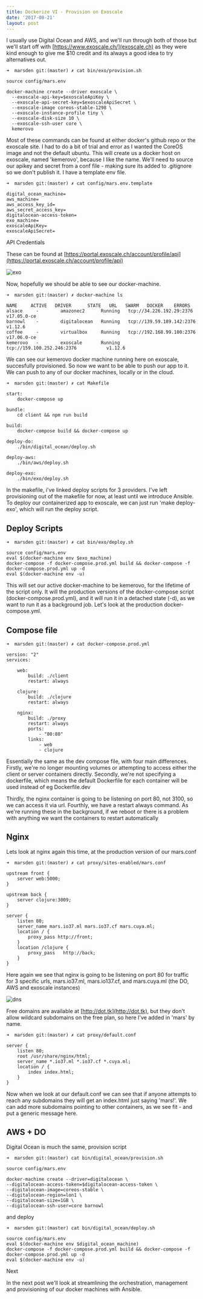 ```yaml
---
title: Dockerize VI - Provision on Exoscale
date: '2017-08-21'
layout: post
---
```


I usually use Digital Ocean and AWS, and we'll run through both of those but we'll start off with [https://www.exoscale.ch/](exoscale.ch) as they were kind enough to give me $10 credit and its always a good idea to try alternatives out.

```
➜  marsden git:(master) ✗ cat bin/exo/provision.sh
```
```
source config/mars.env

docker-machine create --driver exoscale \
  --exoscale-api-key=$exoscaleApiKey \
  --exoscale-api-secret-key=$exoscaleApiSecret \
  --exoscale-image coreos-stable-1298 \
  --exoscale-instance-profile tiny \
  --exoscale-disk-size 10 \
  --exoscale-ssh-user core \
  kemerovo
```

Most of these commands can be found at either docker's github repo or the exoscale site. I had to do a bit of trial and error as I wanted the CoreOS image and not the default ubuntu. This will create us a docker host on exoscale, named 'kemerovo', because I like the name. We'll need to source our apikey and secret from a conf file - making sure its added to .gitignore so we don't publish it. I have a template env file.

```
➜  marsden git:(master) ✗ cat config/mars.env.template
```
```
digital_ocean_machine=
aws_machine=
aws_access_key_id=
aws_secret_access_key=
digitalocean-access-token=
exo_machine=
exoscaleApiKey=
exoscaleApiSecret=
```

API Credentials

These can be found at [https://portal.exoscale.ch/account/profile/api](https://portal.exoscale.ch/account/profile/api)

![exo](https://s3.eu-west-2.amazonaws.com/io1937/ghpages/exo.png)

Now, hopefully we should be able to see our docker-machine.

```
➜  marsden git:(master) ✗ docker-machine ls
```
```
NAME     ACTIVE   DRIVER      STATE   URL   SWARM   DOCKER    ERRORS
alsace     -        amazonec2      Running   tcp://34.226.192.29:2376             v17.05.0-ce
barnowl    -        digitalocean   Running   tcp://139.59.189.142:2376            v1.12.6
coffee     -        virtualbox     Running   tcp://192.168.99.100:2376            v17.06.0-ce
kemerovo   -        exoscale       Running   tcp://159.100.252.246:2376           v1.12.6
```

We can see our kemerovo docker machine running here on exoscale, succesfully provisioned. So now we want to be able to push our app to it. We can push to any of our docker machines, locally or in the cloud.

```
➜  marsden git:(master) ✗ cat Makefile
```
```
start:
	docker-compose up

bundle:
	cd client && npm run build

build:
	docker-compose build && docker-compose up

deploy-do:
	./bin/digital_ocean/deploy.sh

deploy-aws:
	./bin/aws/deploy.sh

deploy-exo:
	./bin/exo/deploy.sh
```

In the makefile, i've linked deploy scripts for 3 providers. I've left provisioning out of the makefile for now, at least until we introduce Ansible. To deploy our containerized app to exoscale, we can just run 'make deploy-exo', which will run the deploy script.

Deploy Scripts
---

```
➜  marsden git:(master) ✗ cat bin/exo/deploy.sh
```
```
source config/mars.env
eval $(docker-machine env $exo_machine)
docker-compose -f docker-compose.prod.yml build && docker-compose -f docker-compose.prod.yml up -d
eval $(docker-machine env -u)
```

This will set our active docker-machine to be kemerovo, for the lifetime of the script only. It will the production versions of the docker-compose script (docker-compose.prod.yml), and it will run it in a detached state (-d), as we want to run it as a background job. Let's look at the production docker-compose.yml.

Compose file
---

```
➜  marsden git:(master) ✗ cat docker-compose.prod.yml
```
```
version: "2"
services:

    web:
        build: ./client
        restart: always

    clojure:
        build: ./clojure
        restart: always

    nginx:
        build: ./proxy
        restart: always
        ports:
            - "80:80"
        links:
            - web
            - clojure
```

Essentially the same as the dev compose file, with four main differences. Firstly, we're no longer mounting volumes or attempting to access either the client or server containers directly. Secondly, we're not specifying a dockerfile, which means the default Dockerfile for each container will be used instead of eg Dockerfile.dev

Thirdly, the nginx container is going to be listening on port 80, not 3100, so we can access it via url. Fourthly, we have a restart always command. As we're running these in the background, if we reboot or there is a problem with anything we want the containers to restart automatically

Nginx
---

Lets look at nginx again this time, at the production version of our mars.conf

```
➜  marsden git:(master) ✗ cat proxy/sites-enabled/mars.conf
```
```
upstream front {
    server web:5000;
}

upstream back {
    server clojure:3009;
}

server {
    listen 80;
    server_name mars.io37.ml mars.io37.cf mars.cuya.ml;
    location / {
        proxy_pass http://front;
    }
    location /clojure {
        proxy_pass   http://back;
    }
}
```

Here again we see that nginx is going to be listening on port 80 for traffic for 3 specific urls, mars.io37.ml, mars.io137.cf, and mars.cuya.ml (the DO, AWS and exoscale instances)

![dns](https://s3.eu-west-2.amazonaws.com/io1937/ghpages/dns.png)

Free domains are available at [http://dot.tk](http://dot.tk), but they don't allow wildcard subdomains on the free plan, so here I've added in 'mars' by name.

```
➜  marsden git:(master) ✗ cat proxy/default.conf
```
```
server {
    listen 80;
    root /usr/share/nginx/html;
    server_name *.io37.ml *.io37.cf *.cuya.ml;
    location / {
        index index.html;
    }
}
```

Now when we look at our default.conf we can see that if anyone attempts to reach any subdomains they will get an index.html just saying 'mars!'. We can add more subdomains pointing to other containers, as we see fit - and put a generic message here.

AWS + DO
---

Digital Ocean is much the same, provision script

```
➜  marsden git:(master) cat bin/digital_ocean/provision.sh
```
```
source config/mars.env

docker-machine create --driver=digitalocean \
--digitalocean-access-token=$digitalocean-access-token \
--digitalocean-image=coreos-stable \
--digitalocean-region=lon1 \
--digitalocean-size=1GB \
--digitalocean-ssh-user=core barnowl
```

and deploy

```
➜  marsden git:(master) cat bin/digital_ocean/deploy.sh
```
```
source config/mars.env
eval $(docker-machine env $digital_ocean_machine)
docker-compose -f docker-compose.prod.yml build && docker-compose -f docker-compose.prod.yml up -d
eval $(docker-machine env -u)
```

Next

In the next post we'll look at streamlining the orchestration, management and provisioning of our docker machines with Ansible.


